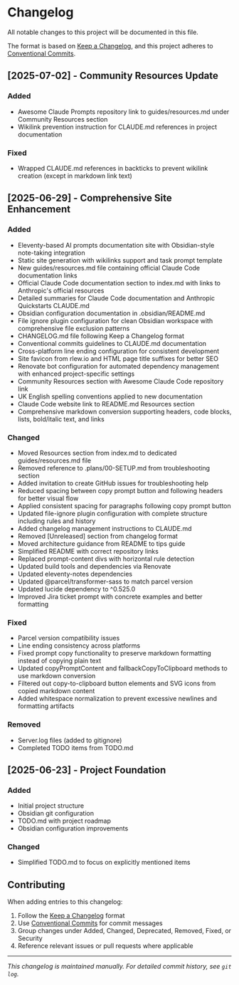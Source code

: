 # Changelog

All notable changes to this project will be documented in this file.

The format is based on [Keep a Changelog](https://keepachangelog.com/en/1.0.0/),
and this project adheres to [Conventional Commits](https://conventionalcommits.org/).

## [2025-07-02] - Community Resources Update

### Added
- Awesome Claude Prompts repository link to guides/resources.md under Community Resources section
- Wikilink prevention instruction for CLAUDE.md references in project documentation

### Fixed
- Wrapped CLAUDE.md references in backticks to prevent wikilink creation (except in markdown link text)

## [2025-06-29] - Comprehensive Site Enhancement

### Added
- Eleventy-based AI prompts documentation site with Obsidian-style note-taking integration
- Static site generation with wikilinks support and task prompt template
- New guides/resources.md file containing official Claude Code documentation links
- Official Claude Code documentation section to index.md with links to Anthropic's official resources
- Detailed summaries for Claude Code documentation and Anthropic Quickstarts CLAUDE.md
- Obsidian configuration documentation in .obsidian/README.md
- File ignore plugin configuration for clean Obsidian workspace with comprehensive file exclusion patterns
- CHANGELOG.md file following Keep a Changelog format
- Conventional commits guidelines to CLAUDE.md documentation
- Cross-platform line ending configuration for consistent development
- Site favicon from rlew.io and HTML page title suffixes for better SEO
- Renovate bot configuration for automated dependency management with enhanced project-specific settings
- Community Resources section with Awesome Claude Code repository link
- UK English spelling conventions applied to new documentation
- Claude Code website link to README.md Resources section
- Comprehensive markdown conversion supporting headers, code blocks, lists, bold/italic text, and links

### Changed
- Moved Resources section from index.md to dedicated guides/resources.md file
- Removed reference to .plans/00-SETUP.md from troubleshooting section
- Added invitation to create GitHub issues for troubleshooting help
- Reduced spacing between copy prompt button and following headers for better visual flow
- Applied consistent spacing for paragraphs following copy prompt button
- Updated file-ignore plugin configuration with complete structure including rules and history
- Added changelog management instructions to CLAUDE.md
- Removed [Unreleased] section from changelog format
- Moved architecture guidance from README to tips guide
- Simplified README with correct repository links
- Replaced prompt-content divs with horizontal rule detection
- Updated build tools and dependencies via Renovate
- Updated eleventy-notes dependencies
- Updated @parcel/transformer-sass to match parcel version
- Updated lucide dependency to ^0.525.0
- Improved Jira ticket prompt with concrete examples and better formatting

### Fixed
- Parcel version compatibility issues
- Line ending consistency across platforms
- Fixed prompt copy functionality to preserve markdown formatting instead of copying plain text
- Updated copyPromptContent and fallbackCopyToClipboard methods to use markdown conversion
- Filtered out copy-to-clipboard button elements and SVG icons from copied markdown content
- Added whitespace normalization to prevent excessive newlines and formatting artifacts

### Removed
- Server.log files (added to gitignore)
- Completed TODO items from TODO.md

## [2025-06-23] - Project Foundation

### Added
- Initial project structure
- Obsidian git configuration
- TODO.md with project roadmap
- Obsidian configuration improvements

### Changed
- Simplified TODO.md to focus on explicitly mentioned items

## Contributing

When adding entries to this changelog:
1. Follow the [Keep a Changelog](https://keepachangelog.com/) format
2. Use [Conventional Commits](https://conventionalcommits.org/) for commit messages
3. Group changes under Added, Changed, Deprecated, Removed, Fixed, or Security
4. Reference relevant issues or pull requests where applicable

---

*This changelog is maintained manually. For detailed commit history, see `git log`.*